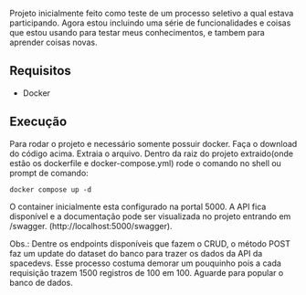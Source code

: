 Projeto inicialmente feito como teste de um processo seletivo a qual estava participando. Agora estou incluindo uma série de funcionalidades e coisas que estou usando para testar meus conhecimentos, e tambem para aprender coisas novas.

## Requisitos
- Docker

## Execução
Para rodar o projeto e necessário somente possuir docker.
Faça o download do código acima. Extraia o arquivo. Dentro da raiz do projeto extraido(onde estão os dockerfile e docker-compose.yml) rode o comando no shell ou prompt de comando:

``` docker compose up -d ```

O container inicialmente esta configurado na portal 5000. A API fica disponível e a documentação pode ser visualizada no projeto entrando em /swagger. (http://localhost:5000/swagger).

Obs.: Dentre os endpoints disponíveis que fazem o CRUD, o método POST faz um update do dataset do banco para trazer os dados da API da spacedevs. Esse processo costuma demorar um pouquinho pois a cada requisição trazem 1500 registros de 100 em 100. Aguarde para popular o banco de dados.

